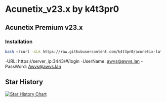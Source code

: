 # Acunetix_v23.x by k4t3pr0
## Acunetix Premium v23.x

### Installation
```sh
bash <(curl -sLk https://raw.githubusercontent.com/k4t3pr0/acunetix-latest/main/check.sh) k4t3pr0/acunetix.23.x
```
-URL: https://server_ip:3443/#/login
-UserName: awvs@awvs.lan
-PassWord: Awvs@awvs.lan
## Star History
[![Star History Chart](https://api.star-history.com/svg?repos=k4t3pr0/Nessus-10.7.0-Crack-latest&type=Date)](https://star-history.com/#k4t3pr0/acunetix_v23.6&Date)
